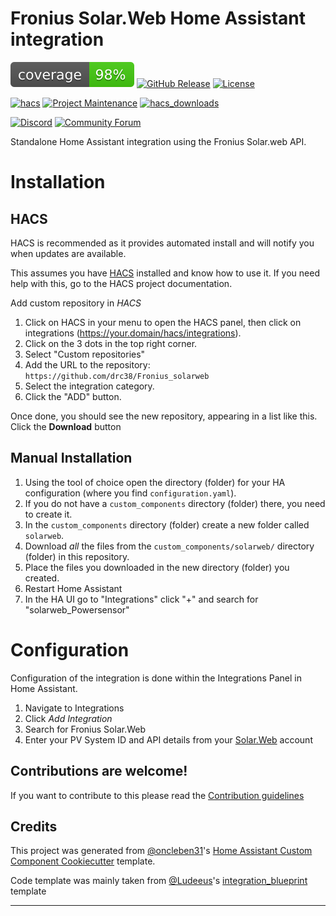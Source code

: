 # Fronius Solar.Web Home Assistant integration 

![coverage badge](./coverage.svg)
[![GitHub Release][releases-shield]][releases]
[![License][license-shield]](LICENSE)

[![hacs][hacsbadge]][hacs]
[![Project Maintenance][maintenance-shield]][user_profile]
[![hacs_downloads](https://img.shields.io/github/downloads/drc38/solarweb/latest/total)](https://github.com/drc38/Fronius_solarweb/releases/latest)

[![Discord][discord-shield]][discord]
[![Community Forum][forum-shield]][forum]

Standalone Home Assistant integration using the Fronius Solar.web API.


# Installation

## HACS

HACS is recommended as it provides automated install and will notify you when updates are available.

This assumes you have [HACS](https://github.com/hacs/integration) installed and know how to use it. If you need help with this, go to the HACS project documentation.

Add custom repository in _HACS_

1. Click on HACS in your menu to open the HACS panel, then click on integrations (https://your.domain/hacs/integrations).
1. Click on the 3 dots in the top right corner.
1. Select "Custom repositories"
1. Add the URL to the repository: `https://github.com/drc38/Fronius_solarweb`
1. Select the integration category.
1. Click the "ADD" button.

Once done, you should see the new repository, appearing in a list like this. Click the **Download** button

## Manual Installation

1. Using the tool of choice open the directory (folder) for your HA configuration (where you find `configuration.yaml`).
2. If you do not have a `custom_components` directory (folder) there, you need to create it.
3. In the `custom_components` directory (folder) create a new folder called `solarweb`.
4. Download _all_ the files from the `custom_components/solarweb/` directory (folder) in this repository.
5. Place the files you downloaded in the new directory (folder) you created.
6. Restart Home Assistant
7. In the HA UI go to "Integrations" click "+" and search for "solarweb_Powersensor"

# Configuration

Configuration of the integration is done within the Integrations Panel in Home Assistant.

1. Navigate to Integrations
1. Click _Add Integration_
1. Search for Fronius Solar.Web
1. Enter your PV System ID and API details from your [Solar.Web](https://www.solarweb.com/) account


<!---->

## Contributions are welcome!

If you want to contribute to this please read the [Contribution guidelines](CONTRIBUTING.md)

## Credits

This project was generated from [@oncleben31](https://github.com/oncleben31)'s [Home Assistant Custom Component Cookiecutter](https://github.com/oncleben31/cookiecutter-homeassistant-custom-component) template.

Code template was mainly taken from [@Ludeeus](https://github.com/ludeeus)'s [integration_blueprint][integration_blueprint] template

---

[integration_blueprint]: https://github.com/custom-components/integration_blueprint
[hacs]: https://hacs.xyz
[hacsbadge]: https://img.shields.io/badge/HACS-Custom-orange.svg
[discord]: https://discord.gg/Qa5fW2R
[discord-shield]: https://img.shields.io/discord/330944238910963714.svg
[exampleimg]: example.png
[forum-shield]: https://img.shields.io/badge/community-forum-brightgreen.svg
[forum]: https://community.home-assistant.io/
[license-shield]: https://img.shields.io/github/license/drc38/Fronius_solarweb.svg
[maintenance-shield]: https://img.shields.io/badge/maintainer-%40drc38-blue.svg
[releases-shield]: https://img.shields.io/github/release/drc38/Fronius_solarweb.svg
[releases]: https://github.com/drc38/Fronius_solarweb/releases
[user_profile]: https://github.com/drc38
